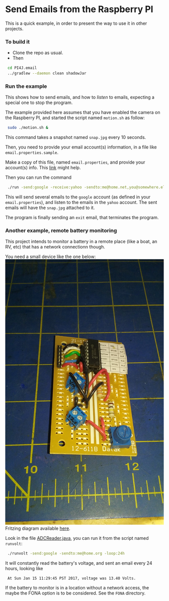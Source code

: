 # Send Emails from the Raspberry PI
This is a quick example, in order to present the way to use it in other projects.

### To build it
- Clone the repo as usual.
- Then
```bash
 cd PI4J.email
 ../gradlew --daemon clean shadowJar
```

### Run the example
This shows how to send emails, and how to _listen_ to emails, expecting a special one to stop the program.

The example provided here assumes that you have enabled the camera on the Raspberry PI,
and started the script named `motion.sh` as follow:
```bash
 sudo ./motion.sh &
```
This command takes a snapshot named `snap.jpg` every 10 seconds.

Then, you need to provide your email account(s) information, in a file like
`email.properties.sample`.

Make a copy of this file, named `email.properties`, and provide your account(s) info.
This  [link](http://www.arclab.com/products/amlc/list-of-smtp-and-pop3-servers-mailserver-list.html) might help.

Then you can run the command
```bash
 ./run -send:google -receive:yahoo -sendto:me@home.net,you@somewhere.else
```
This will send several emails to the `google` account (as defined in your `email.properties`), and listen to the emails in the `yahoo` account.
The sent emails will have the `snap.jpg` attached to it.

The program is finally sending an `exit` email, that terminates the program.

### Another example, remote battery monitoring
This project intends to monitor a battery in a remote place (like a boat, an RV, etc) that has a network
connectionn though.

You need a small device like the one below:
![Battery PCB](./BatteryMonitor.jpg "The battery monitor")
Fritzing diagram available [here](https://github.com/OlivierLD/raspberry-pi4j-samples/blob/master/ADC/12-volts.monitor.fzz).

Look in the file [ADCReader.java](https://github.com/OlivierLD/raspberry-pi4j-samples/blob/master/PI4J.email/src/samples/ADCReader.java), you can run it from
the script named `runvolt`:
```bash
 ./runvolt -send:google -sendto:me@home.org -loop:24h
```

It will constantly read the battery's voltage, and sent an email every 24 hours, looking like

```
 At Sun Jan 15 11:29:45 PST 2017, voltage was 13.40 Volts.
```

If the battery to monitor is in a location without a network access, the maybe the FONA option is to be considered.
See the `FONA` directory.

